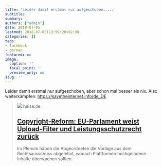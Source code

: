 ```yaml
---
title: 'Leider damit erstmal nur aufgeschoben, ...'
subtitle: ''
summary: ''
authors: ["admin"]
date: 2018-07-05
lastmod: 2018-07-05T13:59:20+02:00
categories: []
tags:
- facebook
- german
featured: no
image:
  caption: ''
  focal_point: ''
  preview_only: no
slug: ''
---
```

Leider damit erstmal nur aufgeschoben, aber schon mal besser als nix. Also weiterkämpfen: https://savetheinternet.info/de_DE
> [![](https://heise.cloudimg.io/bound/1200x1200/q85.png-lossy-85.webp-lossy-85.foil1/_www-heise-de_/imgs/18/2/4/5/6/3/2/1/EU-Justiz-52477ad5711cbcfe-1d5dbfee94bae782-21efff124fb75f0a-08dc01ce98c565f2.png)](https://www.heise.de/newsticker/meldung/Copyright-Reform-EU-Parlament-weist-Upload-Filter-und-Leistungsschutzrecht-zurueck-4100485.html)
> heise.de
> ## [Copyright-Reform: EU-Parlament weist Upload-Filter und Leistungsschutzrecht zurück](https://www.heise.de/newsticker/meldung/Copyright-Reform-EU-Parlament-weist-Upload-Filter-und-Leistungsschutzrecht-zurueck-4100485.html)
>
>Im Plenum haben die Abgeordneten die Vorlage aus dem Rechtsausschuss abgelehnt, wonach Plattformen hochgeladene Inhalte überwachen sollten.


